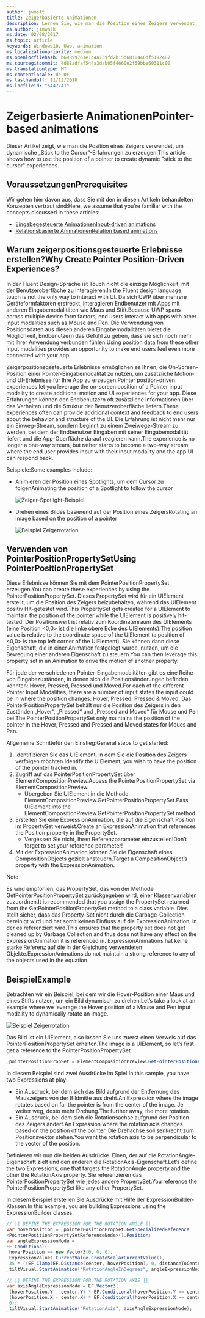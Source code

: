 ```yaml
---
author: jwmsft
title: Zeigerbasierte Animationen
description: Lernen Sie, wie man die Position eines Zeigers verwendet, um dynamische „Stick to the Cursor“-Erfahrungen zu erzeugen.
ms.author: jimwalk
ms.date: 02/08/2017
ms.topic: article
keywords: Windows10, Uwp, animation
ms.localizationpriority: medium
ms.openlocfilehash: b69899761e1c4a139fd2b15d6810440df5192487
ms.sourcegitcommit: 4d88adfaf544a3dab05f4660e2f59bbe60311c00
ms.translationtype: MT
ms.contentlocale: de-DE
ms.lasthandoff: 11/12/2018
ms.locfileid: "6447741"
---
```

# <a name="pointer-based-animations"></a><span data-ttu-id="d9b15-104">Zeigerbasierte Animationen</span><span class="sxs-lookup"><span data-stu-id="d9b15-104">Pointer-based animations</span></span>

<span data-ttu-id="d9b15-105">Dieser Artikel zeigt, wie man die Position eines Zeigers verwendet, um dynamische „Stick to the Cursor“-Erfahrungen zu erzeugen.</span><span class="sxs-lookup"><span data-stu-id="d9b15-105">This article shows how to use the position of a pointer to create dynamic "stick to the cursor" experiences.</span></span>

## <a name="prerequisites"></a><span data-ttu-id="d9b15-106">Voraussetzungen</span><span class="sxs-lookup"><span data-stu-id="d9b15-106">Prerequisites</span></span>

<span data-ttu-id="d9b15-107">Wir gehen hier davon aus, dass Sie mit den in diesen Artikeln behandelten Konzepten vertraut sind:</span><span class="sxs-lookup"><span data-stu-id="d9b15-107">Here, we assume that you're familiar with the concepts discussed in these articles:</span></span>

- [<span data-ttu-id="d9b15-108">Eingabegesteuerte Animationen</span><span class="sxs-lookup"><span data-stu-id="d9b15-108">Input-driven animations</span></span>](input-driven-animations.md)
- [<span data-ttu-id="d9b15-109">Relationsbasierte Animationen</span><span class="sxs-lookup"><span data-stu-id="d9b15-109">Relation based animations</span></span>](relation-animations.md)

## <a name="why-create-pointer-position-driven-experiences"></a><span data-ttu-id="d9b15-110">Warum zeigerpositionsgesteuerte Erlebnisse erstellen?</span><span class="sxs-lookup"><span data-stu-id="d9b15-110">Why Create Pointer Position-Driven Experiences?</span></span>

<span data-ttu-id="d9b15-111">In der Fluent Design-Sprache ist Touch nicht die einzige Möglichkeit, mit der Benutzeroberfläche zu interagieren.</span><span class="sxs-lookup"><span data-stu-id="d9b15-111">In the Fluent design language, touch is not the only way to interact with UI.</span></span> <span data-ttu-id="d9b15-112">Da sich UWP über mehrere Geräteformfaktoren erstreckt, interagieren Endbenutzer mit Apps mit anderen Eingabemodalitäten wie Maus und Stift.</span><span class="sxs-lookup"><span data-stu-id="d9b15-112">Because UWP spans across multiple device form factors, end users interact with apps with other input modalities such as Mouse and Pen.</span></span> <span data-ttu-id="d9b15-113">Die Verwendung von Positionsdaten aus diesen anderen Eingabemodalitäten bietet die Möglichkeit, Endbenutzern das Gefühl zu geben, dass sie sich noch mehr mit Ihrer Anwendung verbunden fühlen.</span><span class="sxs-lookup"><span data-stu-id="d9b15-113">Using position data from these other input modalities provides an opportunity to make end users feel even more connected with your app.</span></span>

<span data-ttu-id="d9b15-114">Zeigerpositionsgesteuerte Erlebnisse ermöglichen es Ihnen, die On-Screen-Position einer Pointer-Eingabemodalität zu nutzen, um zusätzliche Motion- und UI-Erlebnisse für Ihre App zu erzeugen.</span><span class="sxs-lookup"><span data-stu-id="d9b15-114">Pointer position-driven experiences let you leverage the on-screen position of a Pointer input modality to create additional motion and UI experiences for your app.</span></span> <span data-ttu-id="d9b15-115">Diese Erfahrungen können den Endbenutzern oft zusätzliche Informationen über das Verhalten und die Struktur der Benutzeroberfläche liefern.</span><span class="sxs-lookup"><span data-stu-id="d9b15-115">These experiences often can provide additional context and feedback to end users about the behavior and structure of the UI.</span></span> <span data-ttu-id="d9b15-116">Die Erfahrung ist nicht mehr nur ein Einweg-Stream, sondern beginnt zu einem Zweiwege-Stream zu werden, bei dem der Endbenutzer Eingaben mit seiner Eingabemodalität liefert und die App-Oberfläche darauf reagieren kann.</span><span class="sxs-lookup"><span data-stu-id="d9b15-116">The experience is no longer a one-way stream, but rather starts to become a two-way stream where the end user provides input with their input modality and the app UI can respond back.</span></span>

<span data-ttu-id="d9b15-117">Beispiele:</span><span class="sxs-lookup"><span data-stu-id="d9b15-117">Some examples include:</span></span>

- <span data-ttu-id="d9b15-118">Animieren der Position eines Spotlights, um dem Cursor zu folgen</span><span class="sxs-lookup"><span data-stu-id="d9b15-118">Animating the position of a Spotlight to follow the cursor</span></span>

    ![Zeiger-Spotlight-Beispiel](images/animation/spotlight-reveal.gif)

- <span data-ttu-id="d9b15-120">Drehen eines Bildes basierend auf der Position eines Zeigers</span><span class="sxs-lookup"><span data-stu-id="d9b15-120">Rotating an image based on the position of a pointer</span></span>

    ![Beispiel Zeigerrotation](images/animation/pointer-rotate.gif)

## <a name="using-pointerpositionpropertyset"></a><span data-ttu-id="d9b15-122">Verwenden von PointerPositionPropertySet</span><span class="sxs-lookup"><span data-stu-id="d9b15-122">Using PointerPositionPropertySet</span></span>

<span data-ttu-id="d9b15-123">Diese Erlebnisse können Sie mit dem PointerPositionPropertySet erzeugen.</span><span class="sxs-lookup"><span data-stu-id="d9b15-123">You can create these experiences by using the PointerPositionPropertySet.</span></span> <span data-ttu-id="d9b15-124">Dieses PropertySet wird für ein UIElement erstellt, um die Position des Zeigers beizubehalten, während das UIElement positiv Hit-getestet wird.</span><span class="sxs-lookup"><span data-stu-id="d9b15-124">This PropertySet gets created for a UIElement to maintain the position of the pointer while the UIElement is positively hit-tested.</span></span> <span data-ttu-id="d9b15-125">Der Positionswert ist relativ zum Koordinatenraum des UIElements (eine Position <0,0> ist die linke obere Ecke des UIElements).</span><span class="sxs-lookup"><span data-stu-id="d9b15-125">The position value is relative to the coordinate space of the UIElement (a position of <0,0> is the top left corner of the UIElement).</span></span> <span data-ttu-id="d9b15-126">Sie können dann diese Eigenschaft, die in einer Animation festgelegt wurde, nutzen, um die Bewegung einer anderen Eigenschaft zu steuern.</span><span class="sxs-lookup"><span data-stu-id="d9b15-126">You can then leverage this property set in an Animation to drive the motion of another property.</span></span>

<span data-ttu-id="d9b15-127">Für jede der verschiedenen Pointer-Eingabemodalitäten gibt es eine Reihe von Eingabezuständen, in denen sich die Positionsänderungen befinden könnten: Hover, Pressed, Pressed und Moved.</span><span class="sxs-lookup"><span data-stu-id="d9b15-127">For each of the different Pointer Input Modalities, there are a number of input states the input could be in where the position changes: Hover, Pressed, Pressed & Moved.</span></span> <span data-ttu-id="d9b15-128">Das PointerPositionPropertySet behält nur die Position des Zeigers in den Zuständen „Hover“, „Pressed“ und „Pressed and Moved“ für Mouse und Pen bei.</span><span class="sxs-lookup"><span data-stu-id="d9b15-128">The PointerPositionPropertySet only maintains the position of the pointer in the Hover, Pressed and Pressed and Moved states for Moues and Pen.</span></span>

<span data-ttu-id="d9b15-129">Allgemeine Schrittefür den Einstieg:</span><span class="sxs-lookup"><span data-stu-id="d9b15-129">General steps to get started:</span></span>

1. <span data-ttu-id="d9b15-130">Identifizieren Sie das UIElement, in dem Sie die Position des Zeigers verfolgen möchten.</span><span class="sxs-lookup"><span data-stu-id="d9b15-130">Identify the UIElement, you wish to have the position of the pointer tracked in.</span></span>
1. <span data-ttu-id="d9b15-131">Zugriff auf das PointerPositionPropertySet über ElementCompositionPreview.</span><span class="sxs-lookup"><span data-stu-id="d9b15-131">Access the PointerPositionPropertySet via ElementCompositionPreview.</span></span>
    - <span data-ttu-id="d9b15-132">Übergeben Sie UIElement in die Methode ElementCompositionPreview.GetPointerPositionPropertySet.</span><span class="sxs-lookup"><span data-stu-id="d9b15-132">Pass UIElement into the ElementCompositionPreview.GetPointerPositionPropertySet method.</span></span>
1. <span data-ttu-id="d9b15-133">Erstellen Sie eine ExpressionAnimation, die auf die Eigenschaft Position im PropertySet verweist.</span><span class="sxs-lookup"><span data-stu-id="d9b15-133">Create an ExpressionAnimation that references the Position property in the PropertySet.</span></span>
    - <span data-ttu-id="d9b15-134">Vergessen Sie nicht, Ihren Referenzparameter einzustellen!</span><span class="sxs-lookup"><span data-stu-id="d9b15-134">Don’t forget to set your reference parameter!</span></span>
1. <span data-ttu-id="d9b15-135">Mit der ExpressionAnimation können Sie die Eigenschaft eines CompositionObjects gezielt ansteuern.</span><span class="sxs-lookup"><span data-stu-id="d9b15-135">Target a CompositionObject’s property with the ExpressionAnimation.</span></span>

> [!NOTE]
> <span data-ttu-id="d9b15-136">Es wird empfohlen, das PropertySet, das von der Methode GetPointerPositionPropertySet zurückgegeben wird, einer Klassenvariablen zuzuordnen.</span><span class="sxs-lookup"><span data-stu-id="d9b15-136">It is recommended that you assign the PropertySet returned from the GetPointerPositionPropertySet method to a class variable.</span></span> <span data-ttu-id="d9b15-137">Dies stellt sicher, dass das Property-Set nicht durch die Garbage-Collection bereinigt wird und hat somit keinen Einfluss auf die ExpressionAnimation, in der es referenziert wird.</span><span class="sxs-lookup"><span data-stu-id="d9b15-137">This ensures that the property set does not get cleaned up by Garbage Collection and thus does not have any effect on the ExpressionAnimation it is referenced in.</span></span> <span data-ttu-id="d9b15-138">ExpressionAnimations hat keine starke Referenz auf die in der Gleichung verwendeten Objekte.</span><span class="sxs-lookup"><span data-stu-id="d9b15-138">ExpressionAnimations do not maintain a strong reference to any of the objects used in the equation.</span></span>

## <a name="example"></a><span data-ttu-id="d9b15-139">Beispiel</span><span class="sxs-lookup"><span data-stu-id="d9b15-139">Example</span></span>

<span data-ttu-id="d9b15-140">Betrachten wir ein Beispiel, bei dem wir die Hover-Position einer Maus und eines Stifts nutzen, um ein Bild dynamisch zu drehen.</span><span class="sxs-lookup"><span data-stu-id="d9b15-140">Let’s take a look at an example where we leverage the Hover position of a Mouse and Pen input modality to dynamically rotate an image.</span></span>

![Beispiel Zeigerrotation](images/animation/pointer-rotate.gif)

<span data-ttu-id="d9b15-142">Das Bild ist ein UIElement, also lassen Sie uns zuerst einen Verweis auf das PointerPositionPropertySet erhalten.</span><span class="sxs-lookup"><span data-stu-id="d9b15-142">The image is a UIElement, so let’s first get a reference to the PointerPositionPropertySet</span></span>

```csharp
_pointerPositionPropSet = ElementCompositionPreview.GetPointerPositionPropertySet(UIElement element);
```

<span data-ttu-id="d9b15-143">In diesem Beispiel sind zwei Ausdrücke im Spiel:</span><span class="sxs-lookup"><span data-stu-id="d9b15-143">In this sample, you have two Expressions at play:</span></span>

- <span data-ttu-id="d9b15-144">Ein Ausdruck, bei dem sich das Bild aufgrund der Entfernung des Mauszeigers von der Bildmitte aus dreht.</span><span class="sxs-lookup"><span data-stu-id="d9b15-144">An Expression where the image rotates based on far the pointer is from the center of the image.</span></span> <span data-ttu-id="d9b15-145">Je weiter weg, desto mehr Drehung.</span><span class="sxs-lookup"><span data-stu-id="d9b15-145">The further away, the more rotation.</span></span>
- <span data-ttu-id="d9b15-146">Ein Ausdruck, bei dem sich die Rotationsachse aufgrund der Position des Zeigers ändert.</span><span class="sxs-lookup"><span data-stu-id="d9b15-146">An Expression where the rotation axis changes based on the position of the pointer.</span></span> <span data-ttu-id="d9b15-147">Die Drehachse soll senkrecht zum Positionsvektor stehen.</span><span class="sxs-lookup"><span data-stu-id="d9b15-147">You want the rotation axis to be perpendicular to the vector of the position.</span></span>

<span data-ttu-id="d9b15-148">Definieren wir nun die beiden Ausdrücke. Einen, der auf die RotationAngle-Eigenschaft zielt und den anderen die RotationAxis-Eigenschaft.</span><span class="sxs-lookup"><span data-stu-id="d9b15-148">Let’s define the two Expressions, one that targets the RotationAngle property and the other the RotationAxis property.</span></span> <span data-ttu-id="d9b15-149">Sie referenzieren das PointerPositionPropertySet wie jedes andere PropertySet.</span><span class="sxs-lookup"><span data-stu-id="d9b15-149">You reference the PointerPositionPropertySet like any other PropertySet.</span></span>

<span data-ttu-id="d9b15-150">In diesem Beispiel erstellen Sie Ausdrücke mit Hilfe der ExpressionBuilder-Klassen.</span><span class="sxs-lookup"><span data-stu-id="d9b15-150">In this example, you are building Expressions using the ExpressionBuilder classes.</span></span>

```csharp
// || DEFINE THE EXPRESSION FOR THE ROTATION ANGLE ||
var hoverPosition = _pointerPositionPropSet.GetSpecializedReference
<PointerPositionPropertySetReferenceNode>().Position;
var angleExpressionNode =
EF.Conditional(
 hoverPosition == new Vector3(0, 0, 0),
 ExpressionValues.CurrentValue.CreateScalarCurrentValue(),
 35 * ((EF.Clamp(EF.Distance(center, hoverPosition), 0, distanceToCenter) % distanceToCenter) / distanceToCenter));
_tiltVisual.StartAnimation("RotationAngleInDegrees", angleExpressionNode);

// || DEFINE THE EXPRESSION FOR THE ROTATION AXIS ||
var axisAngleExpressionNode = EF.Vector3(
-(hoverPosition.Y - center.Y) * EF.Conditional(hoverPosition.Y == center.Y, 0, 1),
 (hoverPosition.X - center.X) * EF.Conditional(hoverPosition.X == center.X, 0, 1),
 0);
_tiltVisual.StartAnimation("RotationAxis", axisAngleExpressionNode);
```
